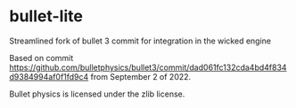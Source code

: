 # bullet-lite
Streamlined fork of bullet 3 commit for integration in the wicked engine

Based on commit https://github.com/bulletphysics/bullet3/commit/dad061fc132cda4bd4f834d9384994af0f1fd9c4 from September 2 of 2022.

Bullet physics is licensed under the zlib license.
